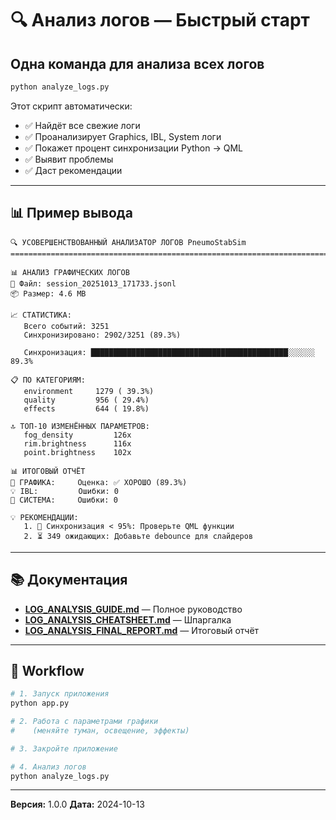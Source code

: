 # 🔍 Анализ логов — Быстрый старт

## Одна команда для анализа всех логов

```bash
python analyze_logs.py
```

Этот скрипт автоматически:
- ✅ Найдёт все свежие логи
- ✅ Проанализирует Graphics, IBL, System логи
- ✅ Покажет процент синхронизации Python → QML
- ✅ Выявит проблемы
- ✅ Даст рекомендации

---

## 📊 Пример вывода

```
🔍 УСОВЕРШЕНСТВОВАННЫЙ АНАЛИЗАТОР ЛОГОВ PneumoStabSim
================================================================================

📊 АНАЛИЗ ГРАФИЧЕСКИХ ЛОГОВ
📄 Файл: session_20251013_171733.jsonl
📦 Размер: 4.6 MB

📈 СТАТИСТИКА:
   Всего событий: 3251
   Синхронизировано: 2902/3251 (89.3%)

   Синхронизация: ████████████████████████████████████████████░░░░░░ 89.3%

📋 ПО КАТЕГОРИЯМ:
   environment     1279 ( 39.3%)
   quality         956 ( 29.4%)
   effects         644 ( 19.8%)

🔝 ТОП-10 ИЗМЕНЁННЫХ ПАРАМЕТРОВ:
   fog_density         126x
   rim.brightness      116x
   point.brightness    102x

📊 ИТОГОВЫЙ ОТЧЁТ
🎨 ГРАФИКА:     Оценка: ✅ ХОРОШО (89.3%)
💡 IBL:         Ошибки: 0
🔧 СИСТЕМА:     Ошибки: 0

💡 РЕКОМЕНДАЦИИ:
   1. 🔄 Синхронизация < 95%: Проверьте QML функции
   2. ⏳ 349 ожидающих: Добавьте debounce для слайдеров
```

---

## 📚 Документация

- **[LOG_ANALYSIS_GUIDE.md](docs/LOG_ANALYSIS_GUIDE.md)** — Полное руководство
- **[LOG_ANALYSIS_CHEATSHEET.md](docs/LOG_ANALYSIS_CHEATSHEET.md)** — Шпаргалка
- **[LOG_ANALYSIS_FINAL_REPORT.md](LOG_ANALYSIS_FINAL_REPORT.md)** — Итоговый отчёт

---

## 🚀 Workflow

```bash
# 1. Запуск приложения
python app.py

# 2. Работа с параметрами графики
#    (меняйте туман, освещение, эффекты)

# 3. Закройте приложение

# 4. Анализ логов
python analyze_logs.py
```

---

**Версия:** 1.0.0
**Дата:** 2024-10-13
